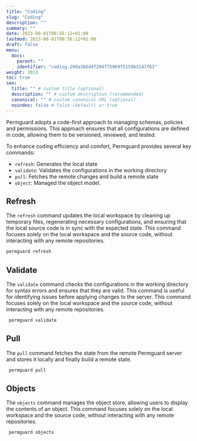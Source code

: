 ```yaml
---
title: "Coding"
slug: "Coding"
description: ""
summary: ""
date: 2023-08-01T00:56:12+01:00
lastmod: 2023-08-01T00:56:12+01:00
draft: false
menu:
  docs:
    parent: ""
    identifier: "coding-200a3b6d4f294f75969f5159b3147f63"
weight: 3013
toc: true
seo:
  title: "" # custom title (optional)
  description: "" # custom description (recommended)
  canonical: "" # custom canonical URL (optional)
  noindex: false # false (default) or true
---
```


Permguard adopts a code-first approach to managing schemas, policies and permissions. This approach ensures that all configurations are defined in code, allowing them to be versioned, reviewed, and tested.

To enhance coding efficiency and comfort, Permguard provides several key commands:

- `refresh`: Generates the local state
- `validate`: Validates the configurations in the working directory
- `pull`: Fetches the remote changes and build a remote state
- `object`: Managed the object model.

## Refresh

The `refresh` command updates the local workspace by cleaning up temporary files, regenerating necessary configurations, and ensuring that the local source code is in sync with the expected state. This command focuses solely on the local workspace and the source code, without interacting with any remote repositories.

```bash
permguard refresh
```

## Validate

The `validate` command checks the configurations in the working directory for syntax errors and ensures that they are valid. This command is useful for identifying issues before applying changes to the server. This command focuses solely on the local workspace and the source code, without interacting with any remote repositories.

```bash
 permguard validate
```

## Pull

The `pull` command fetches the state from the remote Permguard server and stores it locally and finally build a remote state.

```bash
 permguard pull
```

## Objects

The `objects` command manages the object store, allowing users to display the contents of an object.
This command focuses solely on the local workspace and the source code, without interacting with any remote repositories.

```bash
 permguard objects
```
